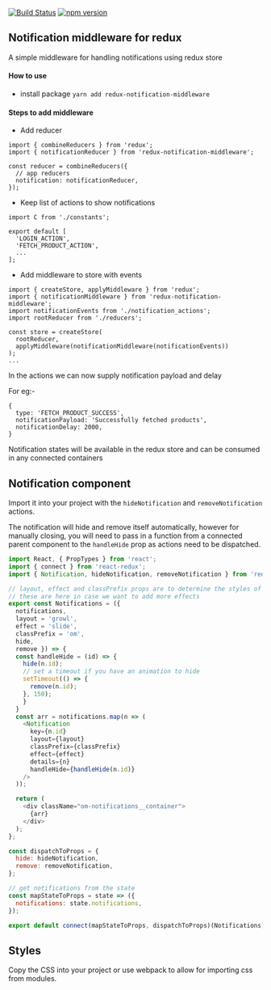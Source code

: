 [![Build Status](https://travis-ci.org/anupvarghese/redux-notifications-middleware.svg?branch=master)](https://travis-ci.org/anupvarghese/redux-notifications-middleware)
[![npm version](https://badge.fury.io/js/redux-notifications-middleware.svg)](https://badge.fury.io/js/redux-notifications-middleware)

## Notification middleware for redux

A simple middleware for handling notifications using redux store

#### How to use

- install package `yarn add redux-notification-middleware`

#### Steps to add middleware

- Add reducer

```
import { combineReducers } from 'redux';
import { notificationReducer } from 'redux-notification-middleware';

const reducer = combineReducers({
  // app reducers
  notification: notificationReducer,
});
```

- Keep list of actions to show notifications

```
import C from './constants';

export default [
  'LOGIN_ACTION',
  'FETCH_PRODUCT_ACTION',
  ...
];
```

- Add middleware to store with events
```
import { createStore, applyMiddleware } from 'redux';
import { notificationMiddleware } from 'redux-notification-middleware';
import notificationEvents from './notification_actions';
import rootReducer from './reducers';

const store = createStore(
  rootReducer,
  applyMiddleware(notificationMiddleware(notificationEvents))
);
...
```

In the actions we can now supply notification payload and delay

For eg:-
```
{
  type: 'FETCH_PRODUCT_SUCCESS',
  notificationPayload: 'Successfully fetched products',
  notificationDelay: 2000,
}
```

Notification states will be available in the redux store and can be consumed in any connected containers


## Notification component
Import it into your project with the `hideNotification` and `removeNotification` actions.

The notification will hide and remove itself automatically, however for manually closing,
you will need to pass in a function from a connected parent component to the `handleHide` prop as actions need to be dispatched.

```javascript
import React, { PropTypes } from 'react';
import { connect } from 'react-redux';
import { Notification, hideNotification, removeNotification } from 'redux-notifications-middleware';

// layout, effect and classPrefix props are to determine the styles of notification
// these are here in case we want to add more effects
export const Notifications = ({
  notifications,
  layout = 'growl',
  effect = 'slide',
  classPrefix = 'om',
  hide,
  remove }) => {
  const handleHide = (id) => {
    hide(n.id);
    // set a timeout if you have an animation to hide
    setTimeout(() => {
      remove(n.id);
    }, 150);
    }
  }
  const arr = notifications.map(n => (
    <Notification
      key={n.id}
      layout={layout}
      classPrefix={classPrefix}
      effect={effect}
      details={n}
      handleHide={handleHide(n.id)}
    />
  ));

  return (
    <div className="om-notifications__container">
      {arr}
    </div>
  );
};

const dispatchToProps = {
  hide: hideNotification,
  remove: removeNotification,
};

// get notifications from the state
const mapStateToProps = state => ({
  notifications: state.notifications,
});

export default connect(mapStateToProps, dispatchToProps)(Notifications);
```


## Styles

Copy the CSS into your project or use webpack to allow for importing css from modules.